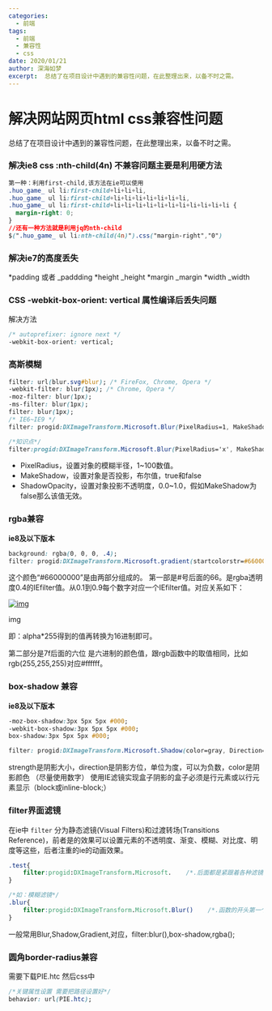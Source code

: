 ```yaml
---
categories:
  - 前端
tags:
  - 前端
  - 兼容性
  - css
date: 2020/01/21
author: 深海如梦
excerpt:  总结了在项目设计中遇到的兼容性问题，在此整理出来，以备不时之需。
---
```




# 解决网站网页html css兼容性问题

 总结了在项目设计中遇到的兼容性问题，在此整理出来，以备不时之需。

### 解决ie8 css :nth-child(4n) 不兼容问题主要是利用硬方法

```css
第一种：利用first-child,该方法在ie可以使用
.huo_game_ ul li:first-child+li+li+li,
.huo_game_ ul li:first-child+li+li+li+li+li+li+li,
.huo_game_ ul li:first-child+li+li+li+li+li+li+li+li+li+li+li {
  margin-right: 0;
}
//还有一种方法就是利用jq的nth-child
$(".huo_game_ ul li:nth-child(4n)").css("margin-right","0")
```

### 解决ie7的高度丢失

*padding 或者 _paddding
*height _height
*margin _margin
*width _width

### CSS -webkit-box-orient: vertical 属性编译后丢失问题

解决方法

```css
/* autoprefixer: ignore next */
-webkit-box-orient: vertical;
```

### 高斯模糊

```css
filter: url(blur.svg#blur); /* FireFox, Chrome, Opera */
-webkit-filter: blur(1px); /* Chrome, Opera */
-moz-filter: blur(1px);
-ms-filter: blur(1px);  
filter: blur(1px);
/* IE6~IE9 */
filter: progid:DXImageTransform.Microsoft.Blur(PixelRadius=1, MakeShadow=false);

/*知识点*/
filter:progid:DXImageTransform.Microsoft.Blur(PixelRadius='x', MakeShadow='x', ShadowOpacity='x')
```

- PixelRadius，设置对象的模糊半径，1~100数值。
- MakeShadow，设置对象是否投影，布尔值，true和false
- ShadowOpacity，设置对象投影不透明度，0.0~1.0，假如MakeShadow为false那么该值无效。

### rgba兼容

**ie8及以下版本**

```css
background: rgba(0, 0, 0, .4);
filter: progid:DXImageTransform.Microsoft.gradient(startcolorstr=#66000000, endcolorstr=#66000000);
```

这个颜色“#66000000”是由两部分组成的。
第一部是#号后面的66。是rgba透明度0.4的IEfilter值。从0.1到0.9每个数字对应一个IEfilter值。对应关系如下：

[![img](https://imgconvert.csdnimg.cn/aHR0cHM6Ly9pbWFnZXMyMDE1LmNuYmxvZ3MuY29tL2Jsb2cvNzU3ODI0LzIwMTcwMy83NTc4MjQtMjAxNzAzMjExMDI1NTgyNjgtMjA1NDc4MDUyMS5wbmc?x-oss-process=image/format,png)](https://imgconvert.csdnimg.cn/aHR0cHM6Ly9pbWFnZXMyMDE1LmNuYmxvZ3MuY29tL2Jsb2cvNzU3ODI0LzIwMTcwMy83NTc4MjQtMjAxNzAzMjExMDI1NTgyNjgtMjA1NDc4MDUyMS5wbmc?x-oss-process=image/format,png)

img

即：alpha*255得到的值再转换为16进制即可。

第二部分是7f后面的六位 是六进制的颜色值，跟rgb函数中的取值相同，比如rgb(255,255,255)对应#ffffff。

### box-shadow 兼容

**ie8及以下版本**

```css
-moz-box-shadow:3px 5px 5px #000;
-webkit-box-shadow:3px 5px 5px #000;
box-shadow:3px 5px 5px #000;

filter: progid:DXImageTransform.Microsoft.Shadow(color=gray, Direction=125, Strength=9);
```

strength是阴影大小，direction是阴影方位，单位为度，可以为负数，color是阴影颜色 （尽量使用数字）
使用IE滤镜实现盒子阴影的盒子必须是行元素或以行元素显示（block或inline-block;）

### filter界面滤镜

在ie中 `filter` 分为静态滤镜(Visual Filters)和过渡转场(Transitions Reference)，前者是的效果可以设置元素的不透明度、渐变、模糊、对比度、明度等这些，后者注重的ie的动画效果。

```css
.test{
    filter:progid:DXImageTransform.Microsoft.    /*.后面都是紧跟着各种滤镜和转场函数*/
}

/*如：模糊滤镜*/
.blur{
    filter:progid:DXImageTransform.Microsoft.Blur()    /*.函数的开头第一个字母必须大写，括号()里面的滤镜的各种值*/
}
```

一般常用Blur,Shadow,Gradient,对应，filter:blur(),box-shadow,rgba();

### 圆角border-radius兼容

需要下载PIE.htc
然后css中

```css
/*关键属性设置 需要把路径设置好*/
behavior: url(PIE.htc);
```